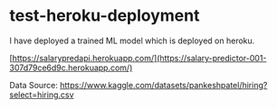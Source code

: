 # test-heroku-deployment
I have deployed a trained ML model which is deployed on heroku.

[https://salarypredapi.herokuapp.com/](https://salary-predictor-001-307d79ce6d9c.herokuapp.com/)

Data Source: https://www.kaggle.com/datasets/pankeshpatel/hiring?select=hiring.csv

